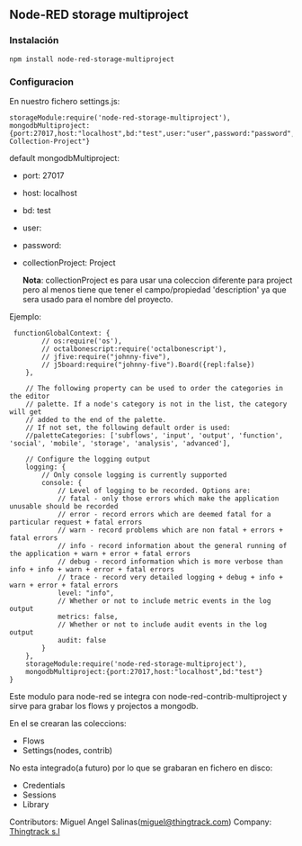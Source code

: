 ## Node-RED storage multiproject   

### Instalación
```
npm install node-red-storage-multiproject
```
### Configuracion 

En nuestro fichero settings.js:
```
storageModule:require('node-red-storage-multiproject'),
mongodbMultiproject:{port:27017,host:"localhost",bd:"test",user:"user",password:"password",collectionProject:"other-Collection-Project"}
```
default mongodbMultiproject:
- port: 27017
- host: localhost
- bd: test
- user:
- password:
- collectionProject: Project

    **Nota**: collectionProject es para usar una coleccion diferente para project pero al menos tiene que tener el campo/propiedad 'description' ya 
    que sera usado para el nombre del proyecto.
    
Ejemplo:

```
 functionGlobalContext: {
        // os:require('os'),
        // octalbonescript:require('octalbonescript'),
        // jfive:require("johnny-five"),
        // j5board:require("johnny-five").Board({repl:false})
    },

    // The following property can be used to order the categories in the editor
    // palette. If a node's category is not in the list, the category will get
    // added to the end of the palette.
    // If not set, the following default order is used:
    //paletteCategories: ['subflows', 'input', 'output', 'function', 'social', 'mobile', 'storage', 'analysis', 'advanced'],

    // Configure the logging output
    logging: {
        // Only console logging is currently supported
        console: {
            // Level of logging to be recorded. Options are:
            // fatal - only those errors which make the application unusable should be recorded
            // error - record errors which are deemed fatal for a particular request + fatal errors
            // warn - record problems which are non fatal + errors + fatal errors
            // info - record information about the general running of the application + warn + error + fatal errors
            // debug - record information which is more verbose than info + info + warn + error + fatal errors
            // trace - record very detailed logging + debug + info + warn + error + fatal errors
            level: "info",
            // Whether or not to include metric events in the log output
            metrics: false,
            // Whether or not to include audit events in the log output
            audit: false
        }
    },
    storageModule:require('node-red-storage-multiproject'),
    mongodbMultiproject:{port:27017,host:"localhost",bd:"test"}
}
```
Este modulo para node-red se integra con node-red-contrib-multiproject y sirve para grabar los flows y projectos a mongodb.

En el se crearan las coleccions:

- Flows
- Settings(nodes, contrib)

No esta integrado(a futuro) por lo que se grabaran en fichero en disco:

- Credentials
- Sessions
- Library

Contributors: Miguel Angel Salinas(miguel@thingtrack.com)
Company: [Thingtrack s.l](http://www.thingtrack.com)
